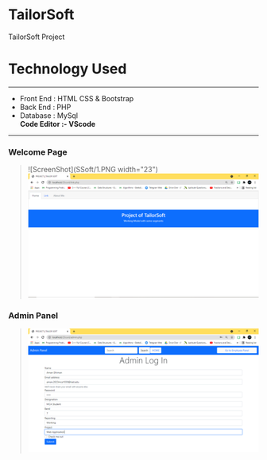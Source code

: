 # TailorSoft
TailorSoft Project
# Technology Used
------------
- Front End : HTML CSS & Bootstrap
- Back End : PHP 
- Database : MySql <br /> 
**Code Editor :- VScode**
------------
### Welcome Page
> ![ScreenShot](SSoft/1.PNG width="23") 
> ![ScreenShot](SSoft/1.1.PNG)

### Admin Panel
> ![ScreenShot](SSoft/2.PNG)
